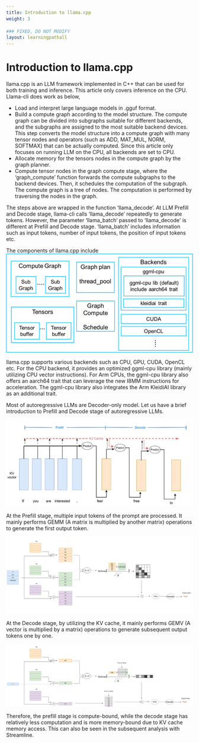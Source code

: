 ```yaml
---
title: Introduction to llama.cpp
weight: 3

### FIXED, DO NOT MODIFY
layout: learningpathall
---
```


# Introduction to llama.cpp
llama.cpp is an LLM framework implemented in C++ that can be used for both training and inference. This article only covers inference on the CPU.
Llama-cli does work as below,
* Load and interpret large language models in .gguf format.
* Build a compute graph according to the model structure. The compute graph can be divided into subgraphs suitable for different backends, and the subgraphs are assigned to the most suitable backend devices. This step converts the model structure into a compute graph with many tensor nodes and operators (such as ADD, MAT_MUL, NORM, SOFTMAX) that can be actually computed. 
Since this article only focuses on running LLM on the CPU, all backends are set to CPU. 
* Allocate memory for the tensors nodes in the compute graph by the graph planner.
* Compute tensor nodes in the graph compute stage, where the ‘graph_compute’ function forwards the compute subgraphs to the backend devices. Then, it schedules the computation of the subgraph. The compute graph is a tree of nodes. The computation is performed by traversing the nodes in the graph.

The steps above are wrapped in the function ‘llama_decode’. At LLM Prefill and Decode stage, llama-cli calls ‘llama_decode’ repeatedly to generate tokens. However, the parameter ‘llama_batch’ passed to ‘llama_decode' is different at Prefill and Decode stage. ‘llama_batch’ includes information such as input tokens, number of input tokens, the position of input tokens etc.

The components of llama.cpp include
![text#center](images/llama_componetns.png "Figure 1. llama.cpp components")

llama.cpp supports various backends such as CPU, GPU, CUDA, OpenCL etc. 
For the CPU backend, it provides an optimized ggml-cpu library (mainly utilizing CPU vector instructions). For Arm CPUs, the ggml-cpu library also offers an aarch64 trait that can leverage the new I8MM instructions for acceleration. The ggml-cpu library also integrates the Arm KleidiAI library as an additional trait.

Most of autoregressive LLMs are Decoder-only model. Let us have a brief introduction to Prefill and Decode stage of autoregressive LLMs.

![text#center](images/llm_prefill_decode.png "Figure 2. Prefill and Decode stage")

At the Prefill stage, multiple input tokens of the prompt are processed. It mainly performs GEMM (A matrix is multiplied by another matrix) operations to generate the first output token. 

![text#center](images/transformer_prefill.jpg "Figure 3. Transformer Prefill stage")

At the Decode stage, by utilizing the KV cache, it mainly performs GEMV (A vector is multiplied by a matrix) operations to generate subsequent output tokens one by one.

![text#center](images/transformer_decode.jpg "Figure 4. Transformer Decode stage")

Therefore, the prefill stage is compute-bound, while the decode stage has relatively less computation and is more memory-bound due to KV cache memory access. This can also be seen in the subsequent analysis with Streamline.